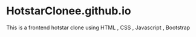 # HotstarClonee.github.io
This is a frontend hotstar clone using HTML , CSS , Javascript , Bootstrap

